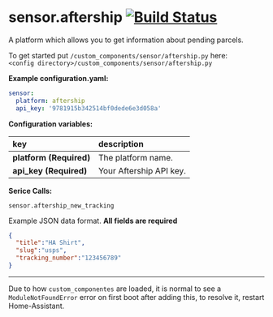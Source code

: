 # sensor.aftership [![Build Status](https://travis-ci.com/custom-components/sensor.aftership.svg?branch=master)](https://travis-ci.com/custom-components/sensor.aftership)

A platform which allows you to get information about pending parcels.
  
To get started put `/custom_components/sensor/aftership.py` here:  
`<config directory>/custom_components/sensor/aftership.py`  
  
**Example configuration.yaml:**

```yaml
sensor:
  platform: aftership
  api_key: '9781915b342514bf0dede6e3d058a'
```

**Configuration variables:**  
  
key | description  
:--- | :---  
**platform (Required)** | The platform name.  
**api_key (Required)** | Your Aftership API key.

**Serice Calls:**

`sensor.aftership_new_tracking`

Example JSON data format. **All fields are required**
```json
{
  "title":"HA Shirt",
  "slug":"usps",
  "tracking_number":"123456789"
}
```

***
Due to how `custom_componentes` are loaded, it is normal to see a `ModuleNotFoundError` error on first boot after adding this, to resolve it, restart Home-Assistant.